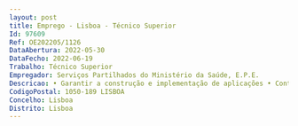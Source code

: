 ```yaml
--- 
layout: post
title: Emprego - Lisboa - Técnico Superior
Id: 97609
Ref: OE202205/1126
DataAbertura: 2022-05-30
DataFecho: 2022-06-19
Trabalho: Técnico Superior
Empregador: Serviços Partilhados do Ministério da Saúde, E.P.E.
Descricao: • Garantir a construção e implementação de aplicações • Contribuir para o planeamento do desenho de baixo nível • Compilar programas de diagnóstico e desenhar e escrever código para sistemas operativos e software para assegurar a máxima eficiência e funcionalidade.
CodigoPostal: 1050-189 LISBOA
Concelho: Lisboa
Distrito: Lisboa
--- 
```

